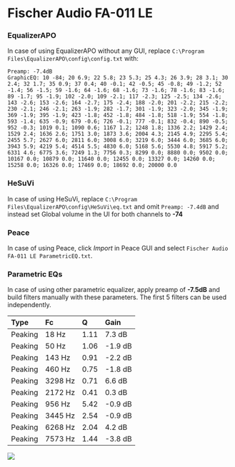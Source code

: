 # Fischer Audio FA-011 LE

### EqualizerAPO
In case of using EqualizerAPO without any GUI, replace `C:\Program Files\EqualizerAPO\config\config.txt`
with:
```
Preamp: -7.4dB
GraphicEQ: 10 -84; 20 6.9; 22 5.8; 23 5.3; 25 4.3; 26 3.9; 28 3.1; 30 2.4; 32 1.7; 35 0.9; 37 0.4; 40 -0.1; 42 -0.5; 45 -0.8; 49 -1.2; 52 -1.4; 56 -1.5; 59 -1.6; 64 -1.6; 68 -1.6; 73 -1.6; 78 -1.6; 83 -1.6; 89 -1.7; 95 -1.9; 102 -2.0; 109 -2.1; 117 -2.3; 125 -2.5; 134 -2.6; 143 -2.6; 153 -2.6; 164 -2.7; 175 -2.4; 188 -2.0; 201 -2.2; 215 -2.2; 230 -2.1; 246 -2.1; 263 -1.9; 282 -1.7; 301 -1.9; 323 -2.0; 345 -1.9; 369 -1.9; 395 -1.9; 423 -1.8; 452 -1.8; 484 -1.8; 518 -1.9; 554 -1.8; 593 -1.4; 635 -0.9; 679 -0.6; 726 -0.1; 777 -0.1; 832 -0.4; 890 -0.5; 952 -0.3; 1019 0.1; 1090 0.6; 1167 1.2; 1248 1.8; 1336 2.2; 1429 2.4; 1529 2.4; 1636 2.6; 1751 3.0; 1873 3.6; 2004 4.3; 2145 4.9; 2295 5.4; 2455 5.7; 2627 6.0; 2811 6.0; 3008 6.0; 3219 6.0; 3444 6.0; 3685 6.0; 3943 5.9; 4219 5.4; 4514 5.5; 4830 6.0; 5168 5.6; 5530 4.8; 5917 5.2; 6331 4.6; 6775 3.6; 7249 1.3; 7756 0.3; 8299 0.0; 8880 0.0; 9502 0.0; 10167 0.0; 10879 0.0; 11640 0.0; 12455 0.0; 13327 0.0; 14260 0.0; 15258 0.0; 16326 0.0; 17469 0.0; 18692 0.0; 20000 0.0
```

### HeSuVi
In case of using HeSuVi, replace `C:\Program Files\EqualizerAPO\config\HeSuVi\eq.txt` and omit `Preamp:
-7.4dB` and instead set Global volume in the UI for both channels to **-74**

### Peace
In case of using Peace, click *Import* in Peace GUI and select `Fischer Audio FA-011 LE ParametricEQ.txt`.

### Parametric EQs
In case of using other parametric equalizer, apply preamp of **-7.5dB** and build filters manually with
these parameters. The first 5 filters can be used independently.

| Type    | Fc      |    Q | Gain    |
|:--------|:--------|:-----|:--------|
| Peaking | 18 Hz   | 1.11 | 7.3 dB  |
| Peaking | 50 Hz   | 1.06 | -1.9 dB |
| Peaking | 143 Hz  | 0.91 | -2.2 dB |
| Peaking | 460 Hz  | 0.75 | -1.8 dB |
| Peaking | 3298 Hz | 0.71 | 6.6 dB  |
| Peaking | 2172 Hz | 0.41 | 0.3 dB  |
| Peaking | 956 Hz  | 5.42 | -0.9 dB |
| Peaking | 3445 Hz | 2.54 | -0.9 dB |
| Peaking | 6268 Hz | 2.04 | 4.2 dB  |
| Peaking | 7573 Hz | 1.44 | -3.8 dB |

![](https://raw.githubusercontent.com/jaakkopasanen/AutoEq/master/results/innerfidelity/sbaf-serious/Fischer%20Audio%20FA-011%20LE/Fischer%20Audio%20FA-011%20LE.png)